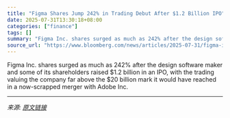 ```yaml
---
title: "Figma Shares Jump 242% in Trading Debut After $1.2 Billion IPO"
date: 2025-07-31T13:30:18+08:00
categories: ["finance"]
tags: []
summary: "Figma Inc. shares surged as much as 242% after the design software maker and some of its shareholders raised $1.2 billion in an IPO, with the trading valuing the company far above the $20 billion mark"
source_url: "https://www.bloomberg.com/news/articles/2025-07-31/figma-ipo-brings-value-near-20-billion-from-failed-adobe-deal"
---
```


Figma Inc. shares surged as much as 242% after the design software maker and some of its shareholders raised $1.2 billion in an IPO, with the trading valuing the company far above the $20 billion mark it would have reached in a now-scrapped merger with Adobe Inc.

---

*来源: [原文链接](https://www.bloomberg.com/news/articles/2025-07-31/figma-ipo-brings-value-near-20-billion-from-failed-adobe-deal)*
